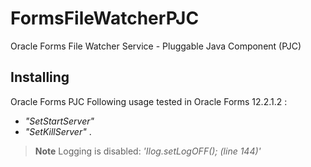 # FormsFileWatcherPJC
Oracle Forms File Watcher Service - Pluggable Java Component (PJC)

## Installing 
Oracle Forms PJC
Following usage tested in Oracle Forms 12.2.1.2 :

- *"SetStartServer"*
- *"SetKillServer"* .

>**Note**
>Logging is disabled: *'Ilog.setLogOFF(); (line 144)'*
